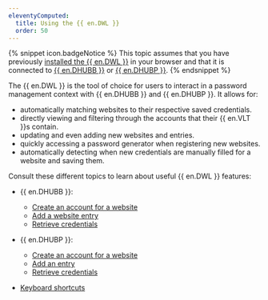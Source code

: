 ```yaml
---
eleventyComputed:
  title: Using the {{ en.DWL }}
  order: 50
---
```

{% snippet icon.badgeNotice %} 
This topic assumes that you have previously [installed the {{ en.DWL }}](/hub/dwl/installation/) in your browser and that it is connected to [{{ en.DHUBB }}](/hub/dwl/first-login-devolutions-web-login/hub-business/) or [{{ en.DHUBP }}](/hub/dwl/first-login-devolutions-web-login/hub-personal/). 
{% endsnippet %}
 
The {{ en.DWL }} is the tool of choice for users to interact in a password management context with {{ en.DHUBB }} and {{ en.DHUBP }}. It allows for:  

* automatically matching websites to their respective saved credentials.  
* directly viewing and filtering through the accounts that their {{ en.VLT }}s contain.  
* updating and even adding new websites and entries.  
* quickly accessing a password generator when registering new websites.  
* automatically detecting when new credentials are manually filled for a website and saving them.  

Consult these different topics to learn about useful {{ en.DWL }} features:  

* {{ en.DHUBB }}:  
    * [Create an account for a website](/hub/dwl/using-devolutions-web-login/using-dwl-with-hub-business/create-account-website-hub-business/)  
    * [Add a website entry](/hub/dwl/using-devolutions-web-login/using-dwl-with-hub-business/add-entry-hub-business-dwl/)  
    * [Retrieve credentials](/hub/dwl/using-devolutions-web-login/using-dwl-with-hub-business/retrieve-credentials-hub-business/)  

* {{ en.DHUBP }}:  
    * [Create an account for a website](/hub/dwl/using-devolutions-web-login/using-dwl-with-hub-personal/create-account-website-hub-personal/)  
    * [Add an entry](/hub/dwl/using-devolutions-web-login/using-dwl-with-hub-personal/add-entry-hub-personal-dwl/)  
    * [Retrieve credentials](/hub/dwl/using-devolutions-web-login/using-dwl-with-hub-personal/retrieve-credentials-hub-personal/)  

* [Keyboard shortcuts](/hub/dwl/settings/keyboard-shortcuts/)  
